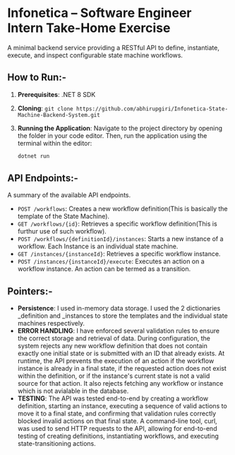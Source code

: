 # Infonetica – Software Engineer Intern Take-Home Exercise 

A minimal backend service providing a RESTful API to define, instantiate, execute, and inspect configurable state machine workflows.

## How to Run:-

1.  **Prerequisites**: .NET 8 SDK
2.  **Cloning**: `git clone https://github.com/abhirupgiri/Infonetica-State-Machine-Backend-System.git`
3.  **Running the Application**:
    Navigate to the project directory by opening the folder in your code editor. Then, run the application using the terminal within the editor:

    ```bash
    dotnet run

## API Endpoints:-

A summary of the available API endpoints.

* `POST /workflows`: Creates a new workflow definition(This is basically the template of the State Machine).
* `GET /workflows/{id}`: Retrieves a specific workflow definition(This is furthur use of such workflow).
* `POST /workflows/{definitionId}/instances`: Starts a new instance of a workflow. Each Instance is an individual state machine. 
* `GET /instances/{instanceId}`: Retrieves a specific workflow instance.
* `POST /instances/{instanceId}/execute`: Executes an action on a workflow instance. An action can be termed as a transition.

## Pointers:-

* **Persistence**: I used in-memory data storage. I used the 2 dictionaries _definition and _instances to store the templates and the individual state machines respectively.
* **ERROR HANDLING**: I have enforced several validation rules to ensure the correct storage and retrieval of data. During configuration, the system rejects any new workflow definition that does not contain exactly one initial state or is submitted with an ID that already exists. At runtime, the API prevents the execution of an action if the workflow instance is already in a final state, if the requested action does not exist within the definition, or if the instance's current state is not a valid source for that action. It also rejects fetching any workflow or instance which is not avialable in the database.
* **TESTING**: The API was tested end-to-end by creating a workflow definition, starting an instance, executing a sequence of valid actions to move it to a final state, and confirming that validation rules correctly blocked invalid actions on that final state. A command-line tool, curl, was used to send HTTP requests to the API, allowing for end-to-end testing of creating definitions, instantiating workflows, and executing state-transitioning actions.